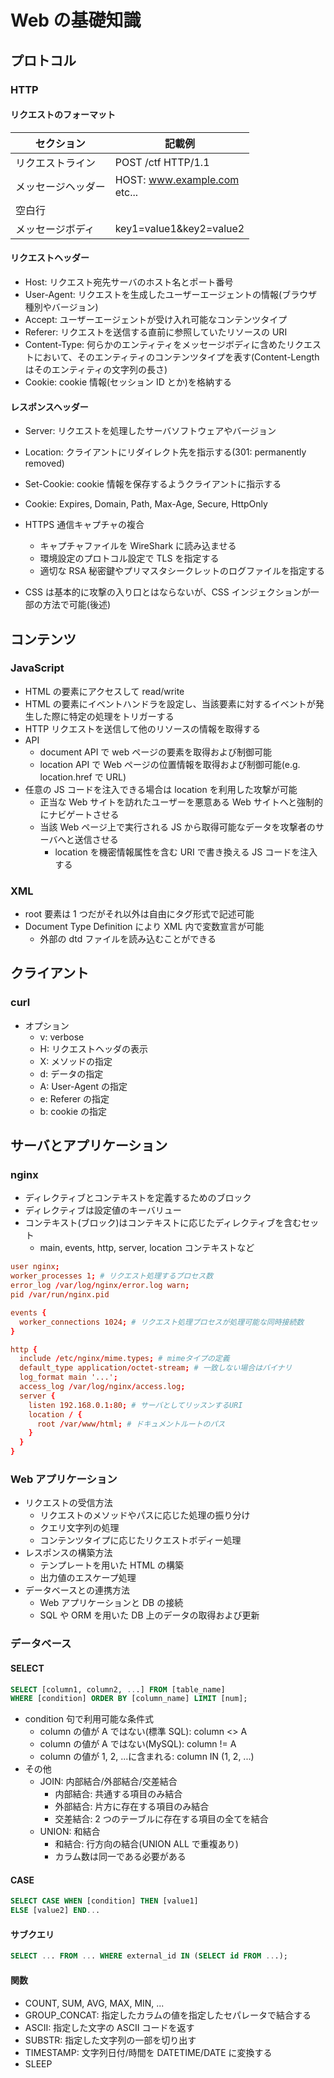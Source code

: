# Web の基礎知識

## プロトコル

### HTTP

#### リクエストのフォーマット

| セクション         | 記載例                          |
| ------------------ | ------------------------------- |
| リクエストライン   | POST /ctf HTTP/1.1              |
| メッセージヘッダー | HOST: www.example.com<br>etc... |
| 空白行             |                                 |
| メッセージボディ   | key1=value1&key2=value2         |

#### リクエストヘッダー

- Host: リクエスト宛先サーバのホスト名とポート番号
- User-Agent: リクエストを生成したユーザーエージェントの情報(ブラウザ種別やバージョン)
- Accept: ユーザーエージェントが受け入れ可能なコンテンツタイプ
- Referer: リクエストを送信する直前に参照していたリソースの URI
- Content-Type: 何らかのエンティティをメッセージボディに含めたリクエストにおいて、そのエンティティのコンテンツタイプを表す(Content-Length はそのエンティティの文字列の長さ)
- Cookie: cookie 情報(セッション ID とか)を格納する

#### レスポンスヘッダー

- Server: リクエストを処理したサーバソフトウェアやバージョン
- Location: クライアントにリダイレクト先を指示する(301: permanently removed)
- Set-Cookie: cookie 情報を保存するようクライアントに指示する

- Cookie: Expires, Domain, Path, Max-Age, Secure, HttpOnly
- HTTPS 通信キャプチャの複合
  - キャプチャファイルを WireShark に読み込ませる
  - 環境設定のプロトコル設定で TLS を指定する
  - 適切な RSA 秘密鍵やプリマスタシークレットのログファイルを指定する
- CSS は基本的に攻撃の入り口とはならないが、CSS インジェクションが一部の方法で可能(後述)

## コンテンツ

### JavaScript

- HTML の要素にアクセスして read/write
- HTML の要素にイベントハンドラを設定し、当該要素に対するイベントが発生した際に特定の処理をトリガーする
- HTTP リクエストを送信して他のリソースの情報を取得する
- API
  - document API で web ページの要素を取得および制御可能
  - location API で Web ページの位置情報を取得および制御可能(e.g. location.href で URL)
- 任意の JS コードを注入できる場合は location を利用した攻撃が可能
  - 正当な Web サイトを訪れたユーザーを悪意ある Web サイトへと強制的にナビゲートさせる
  - 当該 Web ページ上で実行される JS から取得可能なデータを攻撃者のサーバへと送信させる
    - location を機密情報属性を含む URI で書き換える JS コードを注入する

### XML

- root 要素は 1 つだがそれ以外は自由にタグ形式で記述可能
- Document Type Definition により XML 内で変数宣言が可能
  - 外部の dtd ファイルを読み込むことができる

## クライアント

### curl

- オプション
  - v: verbose
  - H: リクエストヘッダの表示
  - X: メソッドの指定
  - d: データの指定
  - A: User-Agent の指定
  - e: Referer の指定
  - b: cookie の指定

## サーバとアプリケーション

### nginx

- ディレクティブとコンテキストを定義するためのブロック
- ディレクティブは設定値のキーバリュー
- コンテキスト(ブロック)はコンテキストに応じたディレクティブを含むセット
  - main, events, http, server, location コンテキストなど

```conf
user nginx;
worker_processes 1; # リクエスト処理するプロセス数
error_log /var/log/nginx/error.log warn;
pid /var/run/nginx.pid

events {
  worker_connections 1024; # リクエスト処理プロセスが処理可能な同時接続数
}

http {
  include /etc/nginx/mime.types; # mimeタイプの定義
  default_type application/octet-stream; # 一致しない場合はバイナリ
  log_format main '...';
  access_log /var/log/nginx/access.log;
  server {
    listen 192.168.0.1:80; # サーバとしてリッスンするURI
    location / {
      root /var/www/html; # ドキュメントルートのパス
    }
  }
}
```

### Web アプリケーション

- リクエストの受信方法
  - リクエストのメソッドやパスに応じた処理の振り分け
  - クエリ文字列の処理
  - コンテンツタイプに応じたリクエストボディー処理
- レスポンスの構築方法
  - テンプレートを用いた HTML の構築
  - 出力値のエスケープ処理
- データベースとの連携方法
  - Web アプリケーションと DB の接続
  - SQL や ORM を用いた DB 上のデータの取得および更新

### データベース

#### SELECT

```sql
SELECT [column1, column2, ...] FROM [table_name]
WHERE [condition] ORDER BY [column_name] LIMIT [num];
```

- condition 句で利用可能な条件式
  - column の値が A ではない(標準 SQL): column <> A
  - column の値が A ではない(MySQL): column != A
  - column の値が 1, 2, ...に含まれる: column IN (1, 2, ...)
- その他
  - JOIN: 内部結合/外部結合/交差結合
    - 内部結合: 共通する項目のみ結合
    - 外部結合: 片方に存在する項目のみ結合
    - 交差結合: 2 つのテーブルに存在する項目の全てを結合
  - UNION: 和結合
    - 和結合: 行方向の結合(UNION ALL で重複あり)
    - カラム数は同一である必要がある

#### CASE

```sql
SELECT CASE WHEN [condition] THEN [value1]
ELSE [value2] END...
```

#### サブクエリ

```sql
SELECT ... FROM ... WHERE external_id IN (SELECT id FROM ...);
```

#### 関数

- COUNT, SUM, AVG, MAX, MIN, ...
- GROUP_CONCAT: 指定したカラムの値を指定したセパレータで結合する
- ASCII: 指定した文字の ASCII コードを返す
- SUBSTR: 指定した文字列の一部を切り出す
- TIMESTAMP: 文字列日付/時間を DATETIME/DATE に変換する
- SLEEP
